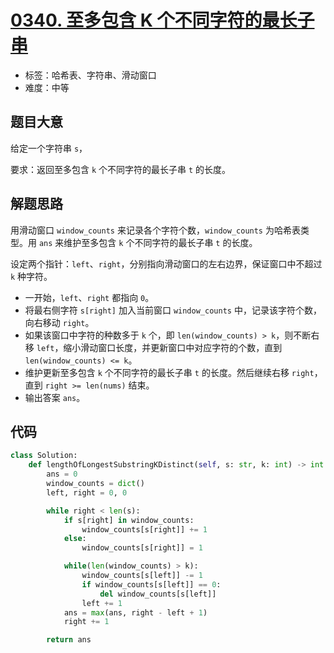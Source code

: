# [0340. 至多包含 K 个不同字符的最长子串](https://leetcode.cn/problems/longest-substring-with-at-most-k-distinct-characters/)

- 标签：哈希表、字符串、滑动窗口
- 难度：中等

## 题目大意

给定一个字符串 `s`，

要求：返回至多包含 `k` 个不同字符的最长子串 `t` 的长度。

## 解题思路

用滑动窗口 `window_counts` 来记录各个字符个数，`window_counts` 为哈希表类型。用 `ans` 来维护至多包含 `k` 个不同字符的最长子串 `t` 的长度。

设定两个指针：`left`、`right`，分别指向滑动窗口的左右边界，保证窗口中不超过 `k` 种字符。

- 一开始，`left`、`right` 都指向 `0`。
- 将最右侧字符 `s[right]` 加入当前窗口 `window_counts` 中，记录该字符个数，向右移动 `right`。
- 如果该窗口中字符的种数多于 `k` 个，即 `len(window_counts) > k`，则不断右移 `left`，缩小滑动窗口长度，并更新窗口中对应字符的个数，直到 `len(window_counts) <= k`。
- 维护更新至多包含 `k` 个不同字符的最长子串 `t` 的长度。然后继续右移 `right`，直到 `right >= len(nums)` 结束。
- 输出答案 `ans`。

## 代码

```Python
class Solution:
    def lengthOfLongestSubstringKDistinct(self, s: str, k: int) -> int:
        ans = 0
        window_counts = dict()
        left, right = 0, 0

        while right < len(s):
            if s[right] in window_counts:
                window_counts[s[right]] += 1
            else:
                window_counts[s[right]] = 1

            while(len(window_counts) > k):
                window_counts[s[left]] -= 1
                if window_counts[s[left]] == 0:
                    del window_counts[s[left]]
                left += 1
            ans = max(ans, right - left + 1)
            right += 1

        return ans
```

